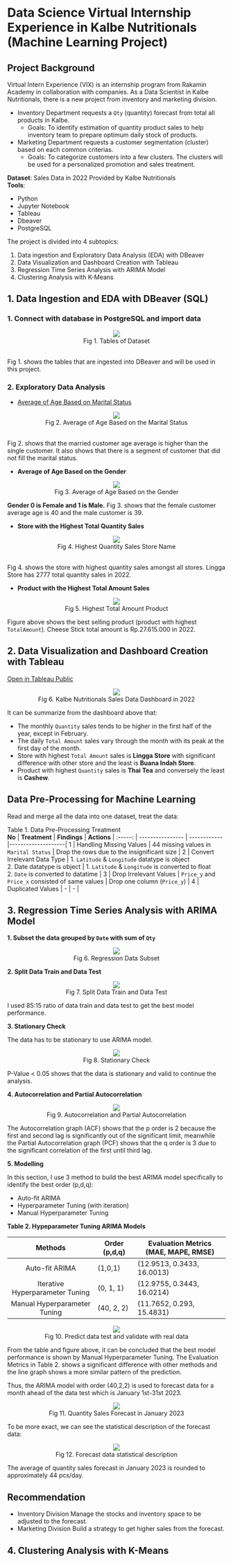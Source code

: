 # Data Science Virtual Internship Experience in Kalbe Nutritionals (Machine Learning Project)
## Project Background
Virtual Intern Experience (VIX) is an internship program from Rakamin Academy in collaboration with companies. As a Data Scientist in Kalbe Nutritionals, there is a new project from inventory and marketing division.
- Inventory Department requests a `Qty` (quantity) forecast from total all products in Kalbe.
  - Goals: To identify estimation of quantity product sales to help inventory team to prepare optimum daily stock of products.
- Marketing Department requests a customer segmentation (cluster) based on each common criterias. 
  - Goals:  To categorize customers into a few clusters. The clusters will be used for a personalized promotion and sales treatment.


**Dataset**: Sales Data in 2022 Provided by Kalbe Nutritionals <br>
**Tools**:
- Python
- Jupyter Notebook
- Tableau
- Dbeaver
- PostgreSQL

The project is divided into 4 subtopics:
1. Data ingestion and Exploratory Data Analysis (EDA) with DBeaver
2. Data Visualization and Dashboard Creation with Tableau
3. Regression Time Series Analysis with ARIMA Model
4. Clustering Analysis with K-Means
   

## 1. Data Ingestion and EDA with DBeaver (SQL)
### 1. Connect with database in PostgreSQL and import data
<p align="center">
  <img src= "https://github.com/jedijm/VIX-Kalbe-Nutritionals/blob/main/asset/tables.png"> <br>
Fig 1. Tables of Dataset
</p> <br>
Fig 1. shows the tables that are ingested into DBeaver and will be used in this project. <br>

### 2. Exploratory Data Analysis

- [Average of Age Based on Marital Status](https://github.com/jedijm/VIX-Kalbe-Nutritionals/tree/main)
<p align="center">
  <img src= "https://github.com/jedijm/VIX-Kalbe-Nutritionals/blob/main/asset/marital_status.png"> <br>
Fig 2. Average of Age Based on the Marital Status
</p> <br>
Fig 2. shows that the married customer age average is higher than the single customer. It also shows that there is a segment of customer that did not fill the marital status.

- **Average of Age Based on the Gender**
<p align="center">
  <img src= "https://github.com/jedijm/VIX-Kalbe-Nutritionals/blob/main/asset/age_avg.png"> <br>
Fig 3. Average of Age Based on the Gender
</p> 

**Gender 0 is Female and 1 is Male.** Fig 3. shows that the female customer average age is 40 and the male customer is 39.


- **Store with the Highest Total Quantity Sales**
<p align="center">
  <img src= "https://github.com/jedijm/VIX-Kalbe-Nutritionals/blob/main/asset/highest_store.png"> <br>
Fig 4. Highest Quantity Sales Store Name
</p> <br>
Fig 4. shows the store with highest quantity sales amongst all stores. Lingga Store has 2777 total quantity sales in 2022. 


- **Product with the Highest Total Amount Sales**
<p align="center">
  <img src= "https://github.com/jedijm/VIX-Kalbe-Nutritionals/blob/main/asset/highest_product.png"> <br>
Fig 5. Highest Total Amount Product
</p>

Figure above shows the best selling product (product with highest `TotalAmount`). Cheese Stick total amount is Rp.27.615.000 in 2022.


## 2. Data Visualization and Dashboard Creation with Tableau 
[Open in Tableau Public](https://public.tableau.com/views/VIX_Kalbe/Dashboard?:language=en-US&publish=yes&:display_count=n&:origin=viz_share_link)
<p align="center">
  <img src= "https://github.com/jedijm/VIX-Kalbe-Nutritionals/blob/main/asset/Dashboard.png"> <br>
Fig 6. Kalbe Nutritionals Sales Data Dashboard in 2022
</p>

It can be summarize from the dashboard above that:
- The monthly `Quantity` sales tends to be higher in the first half of the year, except in February.
- The daily `Total Amount` sales vary through the month with its peak at the first day of the month.
- Store with highest `Total Amount` sales is **Lingga Store** with significant difference with other store and the least is **Buana Indah Store**.
- Product with highest `Quantity` sales is **Thai Tea** and conversely the least is **Cashew**.

## Data Pre-Processing for Machine Learning
Read and merge all the data into one dataset, treat the data:

Table 1. Data Pre-Processing Treatment <br>
**No**  |     **Treatment**      |    **Findings**     |    **Actions**     |
:-----: |    ----------------    |    ------------     |--------------------|
1 | Handling Missing Values | 44 missing values in `Marital Status` | Drop the rows due to the insignificant size |
2 | Convert Irrelevant Data Type | 1. `Latitude` & `Longitude` datatype is object <br> 2. Date datatype is object | 1. `Latitude` & `Longitude` is converted to float <br> 2. `Date` is converted to datatime |
3 | Drop Irrelevant Values | `Price_y` and `Price_x` consisted of same values | Drop one column (`Price_y`) |
4 | Duplicated Values | - | - |


## 3. Regression Time Series Analysis with ARIMA Model

**1. Subset the data grouped by `Date` with sum of `Qty`**
<p align="center">
  <img src= "https://github.com/jedijm/VIX-Kalbe-Nutritionals/blob/main/asset/groupby_date.png"> <br>
Fig 6. Regression Data Subset
</p>

**2. Split Data Train and Data Test**
<p align="center">
  <img src= "https://github.com/jedijm/VIX-Kalbe-Nutritionals/blob/main/asset/split_data.png"> <br>
Fig 7. Split Data Train and Data Test
</p>
I used 85:15 ratio of data train and data test to get the best model performance.


**3. Stationary Check**

The data has to be stationary to use ARIMA model.
<p align="center">
  <img src= "https://github.com/jedijm/VIX-Kalbe-Nutritionals/blob/main/asset/stationary_check.png"> <br>
Fig 8. Stationary Check
</p>
P-Value < 0.05 shows that the data is stationary and valid to continue the analysis.


**4. Autocorrelation and Partial Autocorrelation**
<p align="center">
  <img src= "https://github.com/jedijm/VIX-Kalbe-Nutritionals/blob/main/asset/acf_pcf.png"> <br>
Fig 9. Autocorrelation and Partial Autocorrelation
</p>
The Autocorrelation graph (ACF) shows that the p order is 2 because the first and second lag is significantly out of the significant limit,
meanwhile the Partial Autocorrelation graph (PCF) shows that the q order is 3 due to the significant correlation of the first until third lag.

**5. Modelling**

In this section, I use 3 method to build the best ARIMA model specifically to identify the best order (p,d,q):
- Auto-fit ARIMA
- Hyperparameter Tuning (with iteration)
- Manual Hyperparameter Tuning

**Table 2. Hypeparameter Tuning ARIMA Models**

**Methods** | **Order (p,d,q)** | **Evaluation Metrics (MAE, MAPE, RMSE)** |
:-----:     | ----------------  |    --------------------------- |
Auto-fit ARIMA | (1,0,1) | (12.9513, 0.3433, 16.0013) |
Iterative Hyperparameter Tuning | (0, 1, 1) | (12.9755, 0.3443, 16.0214) |
Manual Hyperparameter Tuning | (40, 2, 2) | (11.7652, 0.293, 15.4831) |

<p align="center">
  <img src= "https://github.com/jedijm/VIX-Kalbe-Nutritionals/blob/main/asset/forecast_predict.png"> <br>
Fig 10. Predict data test and validate with real data
</p>

From the table and figure above, it can be concluded that the best model performance is shown by Manual Hyperparameter Tuning. The Evaluation Metrics in Table 2. shows a significant difference with other methods and the line graph shows a more similar pattern of the prediction.

Thus, the ARIMA model with order (40,2,2) is used to forecast data for a month ahead of the data test which is January 1st-31st 2023.


<p align="center">
  <img src= "https://github.com/jedijm/VIX-Kalbe-Nutritionals/blob/main/asset/forecast_sales.png"> <br>
Fig 11. Quantity Sales Forecast in January 2023
</p>

To be more exact, we can see the statistical description of the forecast data:

<p align="center">
  <img src= "https://github.com/jedijm/VIX-Kalbe-Nutritionals/blob/main/asset/describe_forecast.png"> <br>
Fig 12. Forecast data statistical description
</p>

The average of quantity sales forecast in January 2023 is rounded to approximately 44 pcs/day. 

## Recommendation

- Inventory Division
Manage the stocks and inventory space to be adjusted to the forecast.
- Marketing Division
Build a strategy to get higher sales from the forecast.

## 4. Clustering Analysis with K-Means

